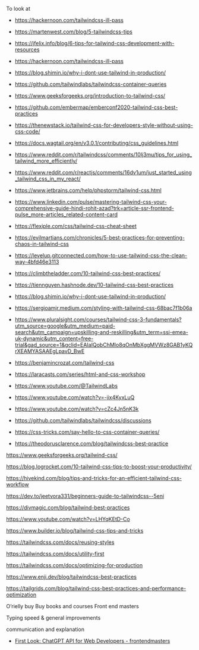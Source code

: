 To look at

- https://hackernoon.com/tailwindcss-ill-pass
- https://martenwest.com/blog/5-tailwindcss-tips
- https://jfelix.info/blog/6-tips-for-tailwind-css-development-with-resources
- https://hackernoon.com/tailwindcss-ill-pass
- https://blog.shimin.io/why-i-dont-use-tailwind-in-production/
- https://github.com/tailwindlabs/tailwindcss-container-queries

- https://www.geeksforgeeks.org/introduction-to-tailwind-css/
- https://github.com/embermap/emberconf2020-tailwind-css-best-practices
- https://thenewstack.io/tailwind-css-for-developers-style-without-using-css-code/
- https://docs.wagtail.org/en/v3.0.1/contributing/css_guidelines.html
- https://www.reddit.com/r/tailwindcss/comments/10lj3mu/tips_for_using_tailwind_more_efficiently/
- https://www.reddit.com/r/reactjs/comments/16dv1um/just_started_using_tailwind_css_in_my_react/

- https://www.jetbrains.com/help/phpstorm/tailwind-css.html

- https://www.linkedin.com/pulse/mastering-tailwind-css-your-comprehensive-guide-hindi-rohit-azad?trk=article-ssr-frontend-pulse_more-articles_related-content-card
- https://flexiple.com/css/tailwind-css-cheat-sheet
- https://evilmartians.com/chronicles/5-best-practices-for-preventing-chaos-in-tailwind-css

- https://levelup.gitconnected.com/how-to-use-tailwind-css-the-clean-way-4bfd46e3113

- https://climbtheladder.com/10-tailwind-css-best-practices/

- https://tiennguyen.hashnode.dev/10-tailwind-css-best-practices

- https://blog.shimin.io/why-i-dont-use-tailwind-in-production/
- https://sergioamjr.medium.com/styling-with-tailwind-css-68bac7f1b06a
- https://www.pluralsight.com/courses/tailwind-css-3-fundamentals?utm_source=google&utm_medium=paid-search&utm_campaign=upskilling-and-reskilling&utm_term=ssi-emea-uk-dynamic&utm_content=free-trial&gad_source=1&gclid=EAIaIQobChMIo8qOnMbXggMVWz8GAB1yKQrXEAMYASAAEgLpavD_BwE

- https://benjamincrozat.com/tailwind-css

- https://laracasts.com/series/html-and-css-workshop

- https://www.youtube.com/@TailwindLabs

- https://www.youtube.com/watch?v=-jix4KyxLuQ

- https://www.youtube.com/watch?v=cZc4Jn5nK3k

- https://github.com/tailwindlabs/tailwindcss/discussions

- https://css-tricks.com/say-hello-to-css-container-queries/

- https://theodorusclarence.com/blog/tailwindcss-best-practice

https://www.geeksforgeeks.org/tailwind-css/

https://blog.logrocket.com/10-tailwind-css-tips-to-boost-your-productivity/

https://hivekind.com/blog/tips-and-tricks-for-an-efficient-tailwind-css-workflow

https://dev.to/jeetvora331/beginners-guide-to-tailwindcss--5eni

https://divmagic.com/blog/tailwind-best-practices

https://www.youtube.com/watch?v=LHYqKEtD-Co

https://www.builder.io/blog/tailwind-css-tips-and-tricks

https://tailwindcss.com/docs/reusing-styles

https://tailwindcss.com/docs/utility-first

https://tailwindcss.com/docs/optimizing-for-production

https://www.enji.dev/blog/tailwindcss-best-practices

https://tailgrids.com/blog/tailwind-css-best-practices-and-performance-optimization

O’rielly buy
Buy books and courses
Front end masters

Typing speed & general improvements

communication and explanation

- [First Look: ChatGPT API for Web Developers - frontendmasters](https://frontendmasters.com/courses/chatgpt-api/)
